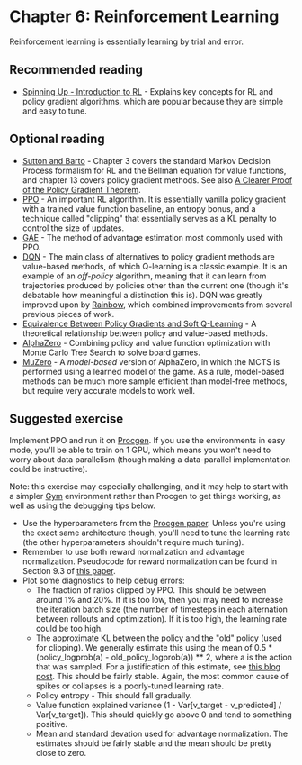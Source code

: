 # Chapter 6: Reinforcement Learning

Reinforcement learning is essentially learning by trial and error.

## Recommended reading

- [Spinning Up - Introduction to RL](https://spinningup.openai.com/en/latest/spinningup/rl_intro.html) - Explains key concepts for RL and policy gradient algorithms, which are popular because they are simple and easy to tune.

## Optional reading

- [Sutton and Barto](http://www.incompleteideas.net/book/RLbook2020.pdf) - Chapter 3 covers the standard Markov Decision Process formalism for RL and the Bellman equation for value functions, and chapter 13 covers policy gradient methods. See also [A Clearer Proof of the Policy Gradient Theorem](https://andyljones.com/posts/policy-gradient.html).
- [PPO](https://arxiv.org/abs/1707.06347) - An important RL algorithm. It is essentially vanilla policy gradient with a trained value function baseline, an entropy bonus, and a technique called "clipping" that essentially serves as a KL penalty to control the size of updates.
- [GAE](https://arxiv.org/abs/1506.02438) - The method of advantage estimation most commonly used with PPO.
- [DQN](https://arxiv.org/abs/1312.5602) - The main class of alternatives to policy gradient methods are value-based methods, of which Q-learning is a classic example. It is an example of an *off-policy* algorithm, meaning that it can learn from trajectories produced by policies other than the current one (though it's debatable how meaningful a distinction this is). DQN was greatly improved upon by [Rainbow](https://arxiv.org/abs/1710.02298), which combined improvements from several previous pieces of work.
- [Equivalence Between Policy Gradients and Soft Q-Learning](https://arxiv.org/abs/1704.06440) - A theoretical relationship between policy and value-based methods.
- [AlphaZero](https://arxiv.org/abs/1712.01815) - Combining policy and value function optimization with Monte Carlo Tree Search to solve board games.
- [MuZero](https://arxiv.org/abs/1911.08265) - A *model-based* version of AlphaZero, in which the MCTS is performed using a learned model of the game. As a rule, model-based methods can be much more sample efficient than model-free methods, but require very accurate models to work well.

## Suggested exercise

Implement PPO and run it on [Procgen](https://github.com/openai/procgen). If you use the environments in easy mode, you'll be able to train on 1 GPU, which means you won't need to worry about data parallelism (though making a data-parallel implementation could be instructive).

Note: this exercise may especially challenging, and it may help to start with a simpler [Gym](https://github.com/openai/gym) environment rather than Procgen to get things working, as well as using the debugging tips below.

- Use the hyperparameters from the [Procgen paper](https://arxiv.org/abs/1912.01588). Unless you're using the exact same architecture though, you'll need to tune the learning rate (the other hyperparameters shouldn't require much tuning).
- Remember to use both reward normalization and advantage normalization. Pseudocode for reward normalization can be found in Section 9.3 of [this paper](https://arxiv.org/pdf/1811.02553v3.pdf).
- Plot some diagnostics to help debug errors:
    - The fraction of ratios clipped by PPO. This should be between around 1% and 20%. If it is too low, then you may need to increase the iteration batch size (the number of timesteps in each alternation between rollouts and optimization). If it is too high, the learning rate could be too high.
    - The approximate KL between the policy and the "old" policy (used for clipping). We generally estimate this using the mean of 0.5 * (policy_logprob(a) - old_policy_logprob(a)) ** 2, where a is the action that was sampled. For a justification of this estimate, see [this blog post](http://joschu.net/blog/kl-approx.html). This should be fairly stable. Again, the most common cause of spikes or collapses is a poorly-tuned learning rate.
    - Policy entropy - This should fall gradually.
    - Value function explained variance (1 - Var[v_target - v_predicted] / Var[v_target]). This should quickly go above 0 and tend to something positive.
    - Mean and standard devation used for advantage normalization. The estimates should be fairly stable and the mean should be pretty close to zero.
